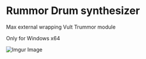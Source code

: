 # Rummor Drum synthesizer

Max external wrapping Vult Trummor module

Only for Windows x64

![Imgur Image](https://i.imgur.com/3AOsVrX.png)
